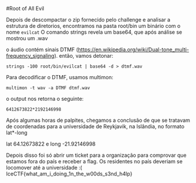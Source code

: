 #Root of All Evil

Depois de descompactar o zip fornecido pelo challenge e analisar a estrutura de diretorios, encontramos na pasta root/bin um binário com o nome ```evilcat```
O comando strings revela um base64, que após análise se mostrou um .wav

o áudio contém sinais DTMF (https://en.wikipedia.org/wiki/Dual-tone_multi-frequency_signaling).
então, vamos detonar:
```
strings -100 root/bin/evilcat | base64 -d > dtmf.wav
```
Para decodificar o DTMF, usamos multimon:

```
multimon -t wav -a DTMF dtmf.wav
```


o output nos retorna o seguinte: 
```
6412673822*2192146998
```

Após algumas horas de palpites, chegamos a conclusão de que se tratavam de coordenadas para a universidade de Reykjavik, na Islândia, no formato lat*-long

lat 64.12673822 e long -21.92146998

Depois disso foi só abrir um ticket para a organização para comprovar que estamos fora do país e receber a flag.
Os residentes no país deveriam se locomover até a universidade :(
IceCTF{what_am_i_doing_1n_the_w00ds_s3nd_h4lp}
